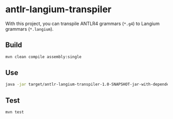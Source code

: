 # antlr-langium-transpiler

With this project, you can transpile ANTLR4 grammars (`*.g4`) to Langium grammars (`*.langium`).

## Build

```sh
mvn clean compile assembly:single
```

## Use

```sh
java -jar target/antlr-langium-transpiler-1.0-SNAPSHOT-jar-with-dependencies.jar antlr4-grammar-file.g4 langium-grammar-folder/
```

## Test

```sh
mvn test
```